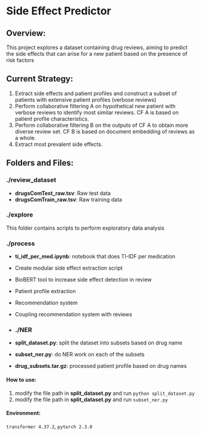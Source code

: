 # Side Effect Predictor

## Overview:
This project explores a dataset containing drug reviews, aiming to predict the side effects that can arise for a new patient based on
the presence of risk factors

## Current Strategy:
1. Extract side effects and patient profiles and construct a subset of patients with extensive patient profiles (verbose reviews)
2. Perform collaborative filtering A on hypothetical new patient with verbose reviews to identify most similar reviews. CF A is based on patient profile characteristics.
3. Perform collaborative filtering B on the outputs of CF A to obtain more diverse review set. CF B is based on document embedding of reviews as a whole.
4. Extract most prevalent side effects.



## Folders and Files:

### ./review_dataset

- **drugsComTest_raw.tsv**: Raw test data
- **drugsComTrain_raw.tsv**: Raw training data

### ./explore
This folder contains scripts to perform exploratory data analysis

<!-- - **scr_explore.ipynb**: scratch notebook with some preliminary work -->

### ./process

<!-- - **scr_process.ipynb**: scratch notebook for processing -->
- **ti_idf_per_med.ipynb**: notebook that does TI-IDF per medication

- Create modular side effect extraction script
- BioBERT tool to increase side effect detection in review
- Patient profile extraction
- Recommendation system
- Coupling recommendation system with reviews

- ### ./NER
-  **split_dataset.py**: split the dataset into subsets based on drug name
-  **subset_ner.py**: do NER work on each of the subsets
-  **drug_subsets.tar.gz**: processed patient profile based on drug names
  #### How to use:
  1. modify the file path in **split_dataset.py** and run `python split_dataset.py`
  2. modify the file path in **split_dataset.py** and run `subset_ner.py`
  #### Environment:
 `transformer 4.37.2`, `pytorch 2.3.0`
